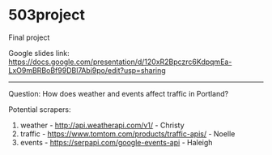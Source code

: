 # 503project
Final project


Google slides link: https://docs.google.com/presentation/d/120xR2Bpczrc6KdpqmEa-LxO9mBRBoBf99DBl7Abi9po/edit?usp=sharing

------------------

Question: How does weather and events affect traffic in Portland?

Potential scrapers:
1. weather - http://api.weatherapi.com/v1/ - Christy
2. traffic - https://www.tomtom.com/products/traffic-apis/ - Noelle
3. events - https://serpapi.com/google-events-api - Haleigh
